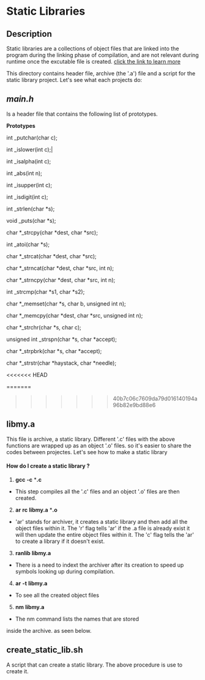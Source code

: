 # **Static Libraries**

## **Description**

Static libraries are a collections of object files that are linked into the program during the linking phase of compilation, and are not relevant during runtime once the excutable file is created. [click the link to learn more](https://docencia.ac.upc.edu/FIB/USO/Bibliografia/unix-c-libraries.html)



This directory contains header file, archive (the '.a') file and a script for the static library project. Let's see what each projects do:



## *_main.h_*
Is a header file that contains the following list of prototypes.

**Prototypes**

int _putchar(char c);

int _islower(int c);|

int _isalpha(int c);

int _abs(int n);

int _isupper(int c);

int _isdigit(int c);

int _strlen(char *s);

void _puts(char *s);

char *_strcpy(char *dest, char *src);

int _atoi(char *s);

char *_strcat(char *dest, char *src);

char *_strncat(char *dest, char *src, int n);

char *_strncpy(char *dest, char *src, int n);

int _strcmp(char *s1, char *s2);

char *_memset(char *s, char b, unsigned int n);

char *_memcpy(char *dest, char *src, unsigned int n);

char *_strchr(char *s, char c);

unsigned int _strspn(char *s, char *accept);

char *_strpbrk(char *s, char *accept);

char *_strstr(char *haystack, char *needle);

<<<<<<< HEAD


=======


>>>>>>> 40b7c06c7609da79d016140194a96b82e9bd88e6
## **libmy.a**

<p>This file is archive, a static library. Different '.c' files with the above functions are wrapped up as an object '.o' files. so it's easier to share the codes between projectes. Let's see how to make a static library</p>



#### How do I create a static library ?

1. **gcc** **-c** ***.c**

* This step compiles all the '.c' files and an object '.o' files are then created.

2. **ar** **rc** **libmy.a** ***.o**

* 'ar' stands for archiver, it creates a static library and then add all the object files within it. The 'r' flag tells 'ar' if the .a file is already exist it will then update the entire object files within it. The 'c' flag tells the 'ar' to create a library if it doesn't exist.

3. **ranlib** **libmy.a**

* There is a need to indext the archiver after its creation to speed up symbols looking up during compilation.

4. **ar** **-t** **libmy.a**

* To see all the created object files

5. **nm** **libmy.a**

* The nm command lists the names that are stored

inside the archive. as seen below.

## **create_static_lib.sh**

A script that can create a static library. The above procedure is use to create it.
